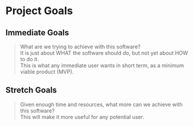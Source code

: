# Project Goals

## Immediate Goals
> What are we trying to achieve with this software?  
> It is just about WHAT the software should do, but not yet about HOW to do it.  
> This is what any immediate user wants in short term, as a minimum viable product (MVP).

## Stretch Goals
> Given enough time and resources, what more can we achieve with this software?  
> This will make it more useful for any potential user.